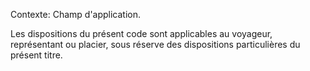 Contexte: Champ d'application.

Les dispositions du présent code sont applicables au voyageur, représentant ou placier, sous réserve des dispositions particulières du présent titre.